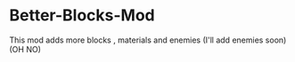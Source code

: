 # Better-Blocks-Mod
This mod adds more blocks , materials and enemies (I'll add enemies soon) (OH NO)
